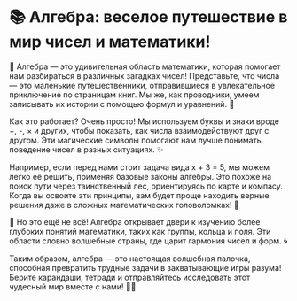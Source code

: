 # 📚 Алгебра: веселое путешествие в мир чисел и математики!
🔢 Алгебра — это удивительная область математики, которая помогает нам разбираться в различных загадках чисел! Представьте, что числа — это маленькие путешественники, отправившиеся в увлекательное приключение по страницам книг. Мы же, как проводники, умеем записывать их истории с помощью формул и уравнений. 🌟

Как это работает? Очень просто! Мы используем буквы и знаки вроде +, -, × и других, чтобы показать, как числа взаимодействуют друг с другом. Эти магические символы помогают нам лучше понимать поведение чисел в разных ситуациях. ✨

Например, если перед нами стоит задача вида x + 3 = 5, мы можем легко её решить, применяя базовые законы алгебры. Это похоже на поиск пути через таинственный лес, ориентируясь по карте и компасу. Когда вы освоите эти принципы, вам будет проще находить верные решения даже в сложных математических головоломках! 🧠

🎯 Но это ещё не всё! Алгебра открывает двери к изучению более глубоких понятий математики, таких как группы, кольца и поля. Эти области словно волшебные страны, где царит гармония чисел и форм. 🌀

Таким образом, алгебра — это настоящая волшебная палочка, способная превратить трудные задачи в захватывающие игры разума! Берите карандаши, тетради и отправляйтесь исследовать этот чудесный мир вместе с нами! 🚀😊
